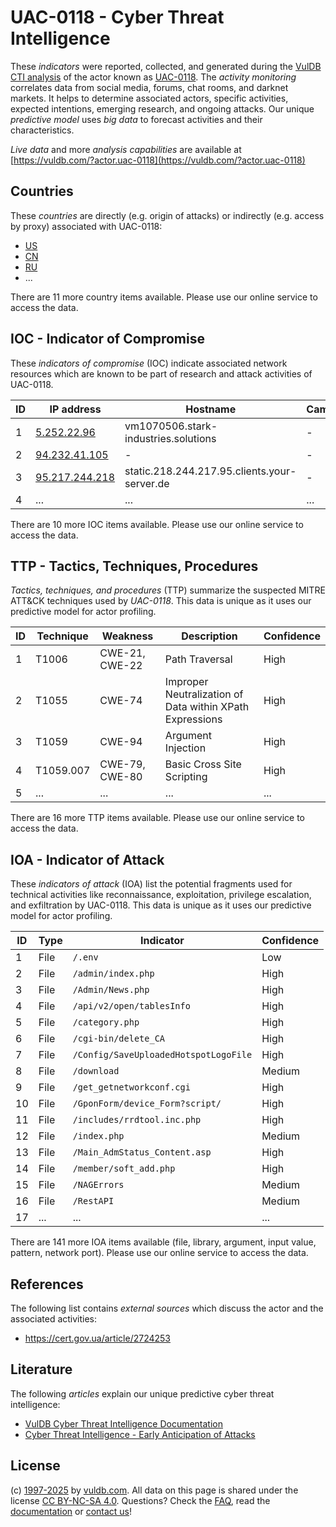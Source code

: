 # UAC-0118 - Cyber Threat Intelligence

These _indicators_ were reported, collected, and generated during the [VulDB CTI analysis](https://vuldb.com/?kb.cti) of the actor known as [UAC-0118](https://vuldb.com/?actor.uac-0118). The _activity monitoring_ correlates data from social media, forums, chat rooms, and darknet markets. It helps to determine associated actors, specific activities, expected intentions, emerging research, and ongoing attacks. Our unique _predictive model_ uses _big data_ to forecast activities and their characteristics.

_Live data_ and more _analysis capabilities_ are available at [https://vuldb.com/?actor.uac-0118](https://vuldb.com/?actor.uac-0118)

## Countries

These _countries_ are directly (e.g. origin of attacks) or indirectly (e.g. access by proxy) associated with UAC-0118:

* [US](https://vuldb.com/?country.us)
* [CN](https://vuldb.com/?country.cn)
* [RU](https://vuldb.com/?country.ru)
* ...

There are 11 more country items available. Please use our online service to access the data.

## IOC - Indicator of Compromise

These _indicators of compromise_ (IOC) indicate associated network resources which are known to be part of research and attack activities of UAC-0118.

ID | IP address | Hostname | Campaign | Confidence
-- | ---------- | -------- | -------- | ----------
1 | [5.252.22.96](https://vuldb.com/?ip.5.252.22.96) | vm1070506.stark-industries.solutions | - | High
2 | [94.232.41.105](https://vuldb.com/?ip.94.232.41.105) | - | - | High
3 | [95.217.244.218](https://vuldb.com/?ip.95.217.244.218) | static.218.244.217.95.clients.your-server.de | - | High
4 | ... | ... | ... | ...

There are 10 more IOC items available. Please use our online service to access the data.

## TTP - Tactics, Techniques, Procedures

_Tactics, techniques, and procedures_ (TTP) summarize the suspected MITRE ATT&CK techniques used by _UAC-0118_. This data is unique as it uses our predictive model for actor profiling.

ID | Technique | Weakness | Description | Confidence
-- | --------- | -------- | ----------- | ----------
1 | T1006 | CWE-21, CWE-22 | Path Traversal | High
2 | T1055 | CWE-74 | Improper Neutralization of Data within XPath Expressions | High
3 | T1059 | CWE-94 | Argument Injection | High
4 | T1059.007 | CWE-79, CWE-80 | Basic Cross Site Scripting | High
5 | ... | ... | ... | ...

There are 16 more TTP items available. Please use our online service to access the data.

## IOA - Indicator of Attack

These _indicators of attack_ (IOA) list the potential fragments used for technical activities like reconnaissance, exploitation, privilege escalation, and exfiltration by UAC-0118. This data is unique as it uses our predictive model for actor profiling.

ID | Type | Indicator | Confidence
-- | ---- | --------- | ----------
1 | File | `/.env` | Low
2 | File | `/admin/index.php` | High
3 | File | `/Admin/News.php` | High
4 | File | `/api/v2/open/tablesInfo` | High
5 | File | `/category.php` | High
6 | File | `/cgi-bin/delete_CA` | High
7 | File | `/Config/SaveUploadedHotspotLogoFile` | High
8 | File | `/download` | Medium
9 | File | `/get_getnetworkconf.cgi` | High
10 | File | `/GponForm/device_Form?script/` | High
11 | File | `/includes/rrdtool.inc.php` | High
12 | File | `/index.php` | Medium
13 | File | `/Main_AdmStatus_Content.asp` | High
14 | File | `/member/soft_add.php` | High
15 | File | `/NAGErrors` | Medium
16 | File | `/RestAPI` | Medium
17 | ... | ... | ...

There are 141 more IOA items available (file, library, argument, input value, pattern, network port). Please use our online service to access the data.

## References

The following list contains _external sources_ which discuss the actor and the associated activities:

* https://cert.gov.ua/article/2724253

## Literature

The following _articles_ explain our unique predictive cyber threat intelligence:

* [VulDB Cyber Threat Intelligence Documentation](https://vuldb.com/?kb.cti)
* [Cyber Threat Intelligence - Early Anticipation of Attacks](https://www.scip.ch/en/?labs.20201022)

## License

(c) [1997-2025](https://vuldb.com/?kb.changelog) by [vuldb.com](https://vuldb.com/?kb.about). All data on this page is shared under the license [CC BY-NC-SA 4.0](https://creativecommons.org/licenses/by-nc-sa/4.0/). Questions? Check the [FAQ](https://vuldb.com/?kb.faq), read the [documentation](https://vuldb.com/?kb) or [contact us](https://vuldb.com/?contact)!
